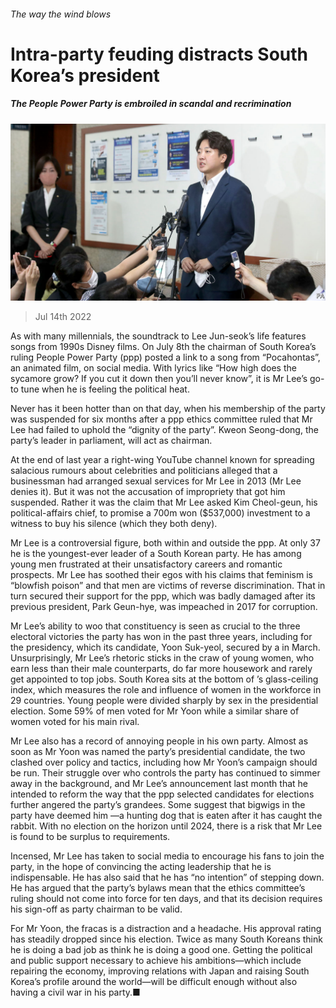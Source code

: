###### The way the wind blows

# Intra-party feuding distracts South Korea’s president 

##### The People Power Party is embroiled in scandal and recrimination 

![image](images/20220716_ASP501.jpg) 

> Jul 14th 2022 

As with many millennials, the soundtrack to Lee Jun-seok’s life features songs from 1990s Disney films. On July 8th the chairman of South Korea’s ruling People Power Party (ppp) posted a link to a song from “Pocahontas”, an animated film, on social media. With lyrics like “How high does the sycamore grow? If you cut it down then you’ll never know”, it is Mr Lee’s go-to tune when he is feeling the political heat. 

Never has it been hotter than on that day, when his membership of the party was suspended for six months after a ppp ethics committee ruled that Mr Lee had failed to uphold the “dignity of the party”. Kweon Seong-dong, the party’s leader in parliament, will act as chairman.

At the end of last year a right-wing YouTube channel known for spreading salacious rumours about celebrities and politicians alleged that a businessman had arranged sexual services for Mr Lee in 2013 (Mr Lee denies it). But it was not the accusation of impropriety that got him suspended. Rather it was the claim that Mr Lee asked Kim Cheol-geun, his political-affairs chief, to promise a 700m won ($537,000) investment to a witness to buy his silence (which they both deny). 

Mr Lee is a controversial figure, both within and outside the ppp. At only 37 he is the youngest-ever leader of a South Korean party. He has  among young men frustrated at their unsatisfactory careers and romantic prospects. Mr Lee has soothed their egos with his claims that feminism is “blowfish poison” and that men are victims of reverse discrimination. That in turn secured their support for the ppp, which was badly damaged after its previous president, Park Geun-hye, was impeached in 2017 for corruption. 

Mr Lee’s ability to woo that constituency is seen as crucial to the three electoral victories the party has won in the past three years, including for the presidency, which its candidate, Yoon Suk-yeol, secured by a  in March. Unsurprisingly, Mr Lee’s rhetoric sticks in the craw of young women, who earn less than their male counterparts, do far more housework and rarely get appointed to top jobs. South Korea sits at the bottom of  ’s glass-ceiling index, which measures the role and influence of women in the workforce in 29 countries. Young people were divided sharply by sex in the presidential election. Some 59% of men voted for Mr Yoon while a similar share of women voted for his main rival.

Mr Lee also has a record of annoying people in his own party. Almost as soon as Mr Yoon was named the party’s presidential candidate, the two clashed over policy and tactics, including how Mr Yoon’s campaign should be run. Their struggle over who controls the party has continued to simmer away in the background, and Mr Lee’s announcement last month that he intended to reform the way that the ppp selected candidates for elections further angered the party’s grandees. Some suggest that bigwigs in the party have deemed him —a hunting dog that is eaten after it has caught the rabbit. With no election on the horizon until 2024, there is a risk that Mr Lee is found to be surplus to requirements. 

Incensed, Mr Lee has taken to social media to encourage his fans to join the party, in the hope of convincing the acting leadership that he is indispensable. He has also said that he has “no intention” of stepping down. He has argued that the party’s bylaws mean that the ethics committee’s ruling should not come into force for ten days, and that its decision requires his sign-off as party chairman to be valid. 

For Mr Yoon, the fracas is a distraction and a headache. His approval rating has steadily dropped since his election. Twice as many South Koreans think he is doing a bad job as think he is doing a good one. Getting the political and public support necessary to achieve his ambitions—which include repairing the economy, improving relations with Japan and raising South Korea’s profile around the world—will be difficult enough without also having a civil war in his party.■

